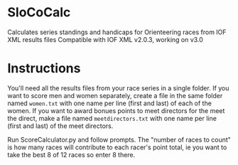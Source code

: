 # SloCoCalc
Calculates series standings and handicaps for Orienteering races from IOF XML results files
Compatible with IOF XML v2.0.3, working on v3.0

# Instructions
You'll need all the results files from your race series in a single folder. If you want to score men and women separately, create a file in the same folder named `women.txt` with one name per line (first and last) of each of the women. If you want to award bonues points to meet directors for the meet the direct, make a file named `meetdirectors.txt` with one name per line (first and last) of the meet directors.

Run ScoreCalculator.py and follow prompts. The "number of races to count" is how many races will contribute to each racer's point total, ie you want to take the best 8 of 12 races so enter 8 there.
